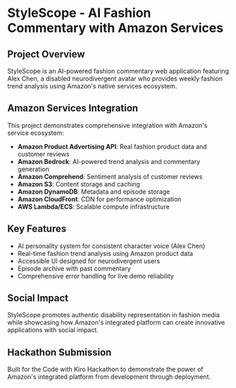 # StyleScope - AI Fashion Commentary with Amazon Services

## Project Overview

StyleScope is an AI-powered fashion commentary web application featuring Alex Chen, a disabled neurodivergent avatar who provides weekly fashion trend analysis using Amazon's native services ecosystem.

## Amazon Services Integration

This project demonstrates comprehensive integration with Amazon's service ecosystem:

- **Amazon Product Advertising API**: Real fashion product data and customer reviews
- **Amazon Bedrock**: AI-powered trend analysis and commentary generation
- **Amazon Comprehend**: Sentiment analysis of customer reviews
- **Amazon S3**: Content storage and caching
- **Amazon DynamoDB**: Metadata and episode storage
- **Amazon CloudFront**: CDN for performance optimization
- **AWS Lambda/ECS**: Scalable compute infrastructure

## Key Features

- AI personality system for consistent character voice (Alex Chen)
- Real-time fashion trend analysis using Amazon product data
- Accessible UI designed for neurodivergent users
- Episode archive with past commentary
- Comprehensive error handling for live demo reliability

## Social Impact

StyleScope promotes authentic disability representation in fashion media while showcasing how Amazon's integrated platform can create innovative applications with social impact.

## Hackathon Submission

Built for the Code with Kiro Hackathon to demonstrate the power of Amazon's integrated platform from development through deployment.